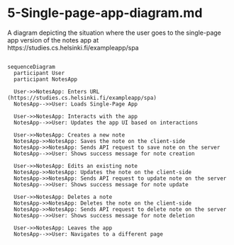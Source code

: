 <h1>5-Single-page-app-diagram.md</h1>
<p>A diagram depicting the situation where the user goes to the single-page app version of the notes app at https://studies.cs.helsinki.fi/exampleapp/spa</p>

```mermaid

sequenceDiagram
  participant User
  participant NotesApp

  User->>NotesApp: Enters URL (https://studies.cs.helsinki.fi/exampleapp/spa)
  NotesApp-->>User: Loads Single-Page App

  User->>NotesApp: Interacts with the app
  NotesApp-->>User: Updates the app UI based on interactions

  User->>NotesApp: Creates a new note
  NotesApp->>NotesApp: Saves the note on the client-side
  NotesApp->>NotesApp: Sends API request to save note on the server
  NotesApp-->>User: Shows success message for note creation

  User->>NotesApp: Edits an existing note
  NotesApp->>NotesApp: Updates the note on the client-side
  NotesApp->>NotesApp: Sends API request to update note on the server
  NotesApp-->>User: Shows success message for note update

  User->>NotesApp: Deletes a note
  NotesApp->>NotesApp: Deletes the note on the client-side
  NotesApp->>NotesApp: Sends API request to delete note on the server
  NotesApp-->>User: Shows success message for note deletion

  User->>NotesApp: Leaves the app
  NotesApp-->>User: Navigates to a different page
```
